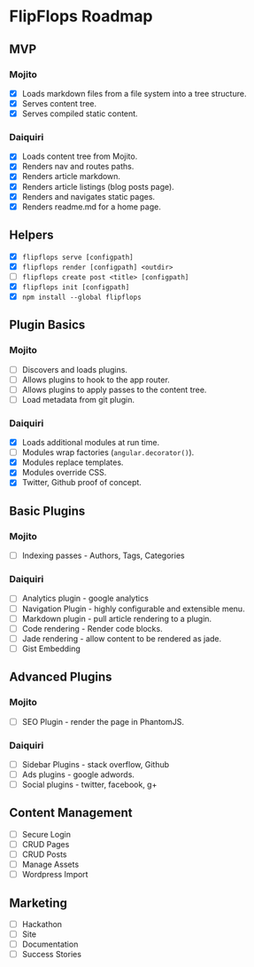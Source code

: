 # FlipFlops Roadmap

## MVP

### Mojito

* [X] Loads markdown files from a file system into a tree structure.
* [X] Serves content tree.
* [X] Serves compiled static content.

### Daiquiri

* [X] Loads content tree from Mojito.
* [X] Renders nav and routes paths.
* [X] Renders article markdown.
* [X] Renders article listings (blog posts page).
* [X] Renders and navigates static pages.
* [X] Renders readme.md for a home page.

## Helpers

* [X] `flipflops serve [configpath]`
* [X] `flipflops render [configpath] <outdir>`
* [ ] `flipflops create post <title> [configpath]`
* [X] `flipflops init [configpath]`
* [X] `npm install --global flipflops`

## Plugin Basics

### Mojito

* [ ] Discovers and loads plugins.
* [ ] Allows plugins to hook to the app router.
* [ ] Allows plugins to apply passes to the content tree.
* [ ] Load metadata from git plugin.

### Daiquiri

* [X] Loads additional modules at run time.
* [ ] Modules wrap factories (`angular.decorator()`).
* [X] Modules replace templates.
* [X] Modules override CSS.
* [X] Twitter, Github proof of concept.

## Basic Plugins

### Mojito

* [ ] Indexing passes - Authors, Tags, Categories

### Daiquiri

* [ ] Analytics plugin - google analytics
* [ ] Navigation Plugin - highly configurable and extensible menu.
* [ ] Markdown plugin - pull article rendering to a plugin.
* [ ] Code rendering - Render code blocks.
* [ ] Jade rendering - allow content to be rendered as jade.
* [ ] Gist Embedding

## Advanced Plugins

### Mojito

* [ ] SEO Plugin - render the page in PhantomJS.

### Daiquiri

* [ ] Sidebar Plugins - stack overflow, Github
* [ ] Ads plugins - google adwords.
* [ ] Social plugins - twitter, facebook, g+

## Content Management

* [ ] Secure Login
* [ ] CRUD Pages
* [ ] CRUD Posts
* [ ] Manage Assets
* [ ] Wordpress Import

## Marketing

* [ ] Hackathon
* [ ] Site
* [ ] Documentation
* [ ] Success Stories
